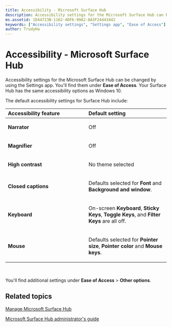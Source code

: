 ```yaml
---
title: Accessibility - Microsoft Surface Hub
description: Accessibility settings for the Microsoft Surface Hub can be changed by using the Settings app. You'll find them under Ease of Access. Your Surface Hub has the same accessibility options as Windows 10.
ms.assetid: 1D44723B-1162-4DF6-99A2-8A3F24443442
keywords: ["Accessibility settings", "Settings app", "Ease of Access"]
author: TrudyHa
---
```


# Accessibility - Microsoft Surface Hub


Accessibility settings for the Microsoft Surface Hub can be changed by using the Settings app. You'll find them under **Ease of Access**. Your Surface Hub has the same accessibility options as Windows 10.

The default accessibility settings for Surface Hub include:

<table>
<colgroup>
<col width="50%" />
<col width="50%" />
</colgroup>
<thead>
<tr class="header">
<th align="left">Accessibility feature</th>
<th align="left">Default setting</th>
</tr>
</thead>
<tbody>
<tr class="odd">
<td align="left"><p><strong>Narrator</strong></p></td>
<td align="left"><p>Off</p></td>
</tr>
<tr class="even">
<td align="left"><p><strong>Magnifier</strong></p></td>
<td align="left"><p>Off</p></td>
</tr>
<tr class="odd">
<td align="left"><p><strong>High contrast</strong></p></td>
<td align="left"><p>No theme selected</p></td>
</tr>
<tr class="even">
<td align="left"><p><strong>Closed captions</strong></p></td>
<td align="left"><p>Defaults selected for <strong>Font</strong> and <strong>Background and window</strong>.</p></td>
</tr>
<tr class="odd">
<td align="left"><p><strong>Keyboard</strong></p></td>
<td align="left"><p>On-screen <strong>Keyboard</strong>, <strong>Sticky Keys</strong>, <strong>Toggle Keys</strong>, and <strong>Filter Keys</strong> are all off.</p></td>
</tr>
<tr class="even">
<td align="left"><p><strong>Mouse</strong></p></td>
<td align="left"><p>Defaults selected for <strong>Pointer size</strong>, <strong>Pointer color</strong> and <strong>Mouse keys</strong>.</p></td>
</tr>
</tbody>
</table>

 

You'll find additional settings under **Ease of Access** &gt; **Other options**.

## Related topics


[Manage Microsoft Surface Hub](manage-surface-hub.md)

[Microsoft Surface Hub administrator's guide](surface-hub-administrators-guide.md)

 

 





